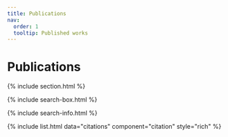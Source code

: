 ```yaml
---
title: Publications
nav:
  order: 1
  tooltip: Published works
---
```


<!-- NOTE: removing microscope icon, TODO: could replace this with a paper icon -->
<!-- # {% include icon.html icon="fa-solid fa-microscope" %}Research -->
# Publications

{% include section.html %}

{% include search-box.html %}

{% include search-info.html %}

{% include list.html data="citations" component="citation" style="rich" %}
